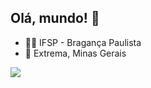 ## Olá, mundo! 👋

- 👨‍🎓 IFSP - Bragança Paulista
- 📍 Extrema, Minas Gerais

<a href = "mailto:ian.souza@aluno.ifsp.edu.br"><img src="https://img.shields.io/badge/-Gmail-%23333?style=for-the-badge&logo=gmail&logoColor=white" target="_blank"></a>

